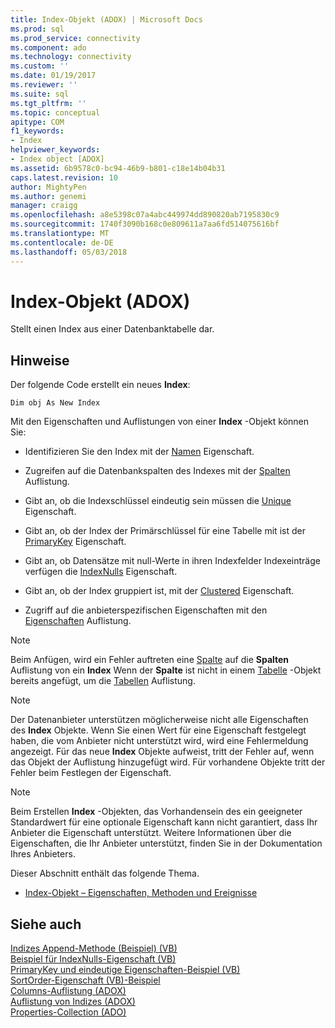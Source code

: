 ```yaml
---
title: Index-Objekt (ADOX) | Microsoft Docs
ms.prod: sql
ms.prod_service: connectivity
ms.component: ado
ms.technology: connectivity
ms.custom: ''
ms.date: 01/19/2017
ms.reviewer: ''
ms.suite: sql
ms.tgt_pltfrm: ''
ms.topic: conceptual
apitype: COM
f1_keywords:
- Index
helpviewer_keywords:
- Index object [ADOX]
ms.assetid: 6b9578c0-bc94-46b9-b801-c18e14b04b31
caps.latest.revision: 10
author: MightyPen
ms.author: genemi
manager: craigg
ms.openlocfilehash: a8e5398c07a4abc449974dd890820ab7195830c9
ms.sourcegitcommit: 1740f3090b168c0e809611a7aa6fd514075616bf
ms.translationtype: MT
ms.contentlocale: de-DE
ms.lasthandoff: 05/03/2018
---
```

# <a name="index-object-adox"></a>Index-Objekt (ADOX)
Stellt einen Index aus einer Datenbanktabelle dar.  
  
## <a name="remarks"></a>Hinweise  
 Der folgende Code erstellt ein neues **Index**:  
  
```  
Dim obj As New Index  
```  
  
 Mit den Eigenschaften und Auflistungen von einer **Index** -Objekt können Sie:  
  
-   Identifizieren Sie den Index mit der [Namen](../../../ado/reference/adox-api/name-property-adox.md) Eigenschaft.  
  
-   Zugreifen auf die Datenbankspalten des Indexes mit der [Spalten](../../../ado/reference/adox-api/columns-collection-adox.md) Auflistung.  
  
-   Gibt an, ob die Indexschlüssel eindeutig sein müssen die [Unique](../../../ado/reference/adox-api/unique-property-adox.md) Eigenschaft.  
  
-   Gibt an, ob der Index der Primärschlüssel für eine Tabelle mit ist der [PrimaryKey](../../../ado/reference/adox-api/primarykey-property-adox.md) Eigenschaft.  
  
-   Gibt an, ob Datensätze mit null-Werte in ihren Indexfelder Indexeinträge verfügen die [IndexNulls](../../../ado/reference/adox-api/indexnulls-property-adox.md) Eigenschaft.  
  
-   Gibt an, ob der Index gruppiert ist, mit der [Clustered](../../../ado/reference/adox-api/clustered-property-adox.md) Eigenschaft.  
  
-   Zugriff auf die anbieterspezifischen Eigenschaften mit den [Eigenschaften](../../../ado/reference/ado-api/properties-collection-ado.md) Auflistung.  
  
> [!NOTE]
>  Beim Anfügen, wird ein Fehler auftreten eine [Spalte](../../../ado/reference/adox-api/column-object-adox.md) auf die **Spalten** Auflistung von ein **Index** Wenn der **Spalte** ist nicht in einem [Tabelle](../../../ado/reference/adox-api/table-object-adox.md) -Objekt bereits angefügt, um die [Tabellen](../../../ado/reference/adox-api/tables-collection-adox.md) Auflistung.  
  
> [!NOTE]
>  Der Datenanbieter unterstützen möglicherweise nicht alle Eigenschaften des **Index** Objekte. Wenn Sie einen Wert für eine Eigenschaft festgelegt haben, die vom Anbieter nicht unterstützt wird, wird eine Fehlermeldung angezeigt. Für das neue **Index** Objekte aufweist, tritt der Fehler auf, wenn das Objekt der Auflistung hinzugefügt wird. Für vorhandene Objekte tritt der Fehler beim Festlegen der Eigenschaft.  
  
> [!NOTE]
>  Beim Erstellen **Index** -Objekten, das Vorhandensein des ein geeigneter Standardwert für eine optionale Eigenschaft kann nicht garantiert, dass Ihr Anbieter die Eigenschaft unterstützt. Weitere Informationen über die Eigenschaften, die Ihr Anbieter unterstützt, finden Sie in der Dokumentation Ihres Anbieters.  
  
 Dieser Abschnitt enthält das folgende Thema.  
  
-   [Index-Objekt – Eigenschaften, Methoden und Ereignisse](../../../ado/reference/adox-api/index-object-properties-methods-and-events.md)  
  
## <a name="see-also"></a>Siehe auch  
 [Indizes Append-Methode (Beispiel) (VB)](../../../ado/reference/adox-api/indexes-append-method-example-vb.md)   
 [Beispiel für IndexNulls-Eigenschaft (VB)](../../../ado/reference/adox-api/indexnulls-property-example-vb.md)   
 [PrimaryKey und eindeutige Eigenschaften-Beispiel (VB)](../../../ado/reference/adox-api/primarykey-and-unique-properties-example-vb.md)   
 [SortOrder-Eigenschaft (VB)-Beispiel](../../../ado/reference/adox-api/sortorder-property-example-vb.md)   
 [Columns-Auflistung (ADOX)](../../../ado/reference/adox-api/columns-collection-adox.md)   
 [Auflistung von Indizes (ADOX)](../../../ado/reference/adox-api/indexes-collection-adox.md)   
 [Properties-Collection (ADO)](../../../ado/reference/ado-api/properties-collection-ado.md)
